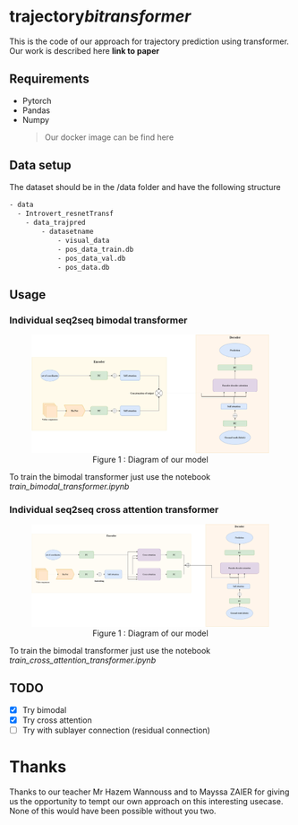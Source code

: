 # trajectory*bitransformer*

This is the code of our approach for trajectory prediction using transformer. Our work is described here **link to paper**

## Requirements

- Pytorch
- Pandas
- Numpy
  > Our docker image can be find here

## Data setup

The dataset should be in the /data folder and have the following structure

    - data
      - Introvert_resnetTransf
        - data_trajpred
            - datasetname
                - visual_data
                - pos_data_train.db
                - pos_data_val.db
                - pos_data.db

## Usage

### Individual seq2seq bimodal transformer

<figure>
<center><img src="https://raw.githubusercontent.com/schockschock/trajectory_bitransformer_/main/img/trajectory_bimodal_transformer.drawio%20(2).png" title="Alternative text" width="1300"/>
<figcaption align = "center"> Figure 1 : Diagram of our model</figcaption>
</center>
</figure>

To train the bimodal transformer just use the notebook _train_bimodal_transformer.ipynb_

### Individual seq2seq cross attention transformer

<figure>
<center><img src="https://raw.githubusercontent.com/schockschock/trajectory_bitransformer_/main/img/Trajectory_cross_attention_transformer.drawio.png" title="Alternative text" width="1300"/>
<figcaption align = "center"> Figure 1 : Diagram of our model</figcaption>
</center>
</figure>

To train the bimodal transformer just use the notebook _train_cross_attention_transformer.ipynb_

## TODO

- [x] Try bimodal
- [x] Try cross attention
- [ ] Try with sublayer connection (residual connection)

# Thanks

Thanks to our teacher Mr Hazem Wannouss and to Mayssa ZAIER for giving us the opportunity to tempt our own approach on this interesting usecase.
None of this would have been possible without you two.
